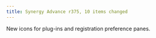```yaml
---
title: Synergy Advance r375, 10 items changed
---
```


New icons for plug-ins and registration preference panes.

